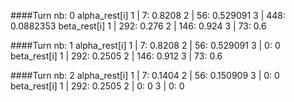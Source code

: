 ####Turn nb: 0
alpha_rest[i]
1 | 7: 0.8208
2 | 56: 0.529091
3 | 448: 0.0882353
beta_rest[i]
1 | 292: 0.276
2 | 146: 0.924
3 | 73: 0.6

####Turn nb: 1
alpha_rest[i]
1 | 7: 0.8208
2 | 56: 0.529091
3 | 0: 0
beta_rest[i]
1 | 292: 0.2505
2 | 146: 0.912
3 | 73: 0.6

####Turn nb: 2
alpha_rest[i]
1 | 7: 0.1404
2 | 56: 0.150909
3 | 0: 0
beta_rest[i]
1 | 292: 0.2505
2 | 0: 0
3 | 0: 0